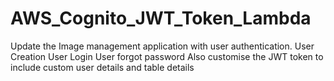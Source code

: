 # AWS_Cognito_JWT_Token_Lambda
Update the Image management application with user authentication.         User Creation   User Login   User forgot password        Also customise the JWT token to include custom user details and table details 
